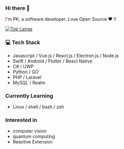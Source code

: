 ### Hi there 👋

I'm PK, a software developer.
Love Open Source ❤️ !!

[![Top Langs](https://github-readme-stats.vercel.app/api/top-langs/?username=kenphanith&layout=compact)](https://github.com/anuraghazra/github-readme-stats)

### :computer: Tech Stack
* Javascript / Vue.js / React.js / Electron.js / Node.js
* Swift / Android / Flutter / React Native 
* C# / UWP
* Python / GO
* PHP / Laravel
* MySQL / Realm

### Currently Learning
* Linux / shell / bash / zsh

### Interested in
* computer vision
* quantum computing
* Reactive Extension

<!--
**kenphanith/kenphanith** is a ✨ _special_ ✨ repository because its `README.md` (this file) appears on your GitHub profile.

Here are some ideas to get you started:

- 🔭 I’m currently working on ...
- 🌱 I’m currently learning ...
- 👯 I’m looking to collaborate on ...
- 🤔 I’m looking for help with ...
- 💬 Ask me about ...
- 📫 How to reach me: ...
- 😄 Pronouns: ...
- ⚡ Fun fact: ...
-->
